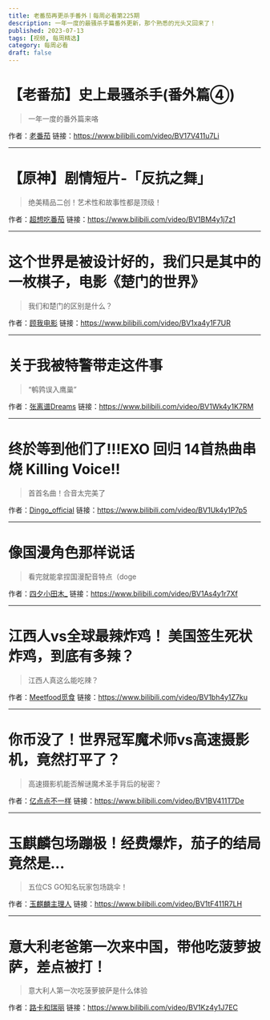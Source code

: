 ```yaml
---
title: 老番茄再更杀手番外丨每周必看第225期
description: 一年一度的最骚杀手篇番外更新，那个熟悉的光头又回来了！
published: 2023-07-13
tags: [视频, 每周精选]
category: 每周必看
draft: false
---
```


# 【老番茄】史上最骚杀手(番外篇④)
> 一年一度的番外篇来咯

作者：[老番茄](https://space.bilibili.com/546195)
链接：https://www.bilibili.com/video/BV17V411u7Li

---

# 【原神】剧情短片-「反抗之舞」
> 绝美精品二创！艺术性和故事性都是顶级！

作者：[超想吃番茄](https://space.bilibili.com/7086255)
链接：https://www.bilibili.com/video/BV1BM4y1j7z1

---

# 这个世界是被设计好的，我们只是其中的一枚棋子，电影《楚门的世界》
> 我们和楚门的区别是什么？

作者：[顾我电影](https://space.bilibili.com/1119253352)
链接：https://www.bilibili.com/video/BV1xa4y1F7UR

---

# 关于我被特警带走这件事
> “鹌鹑误入鹰巢”

作者：[张离谱Dreams](https://space.bilibili.com/504659819)
链接：https://www.bilibili.com/video/BV1Wk4y1K7RM

---

# 终於等到他们了!!!EXO 回归 14首热曲串烧 Killing Voice!!
> 首首名曲！合音太完美了

作者：[Dingo_official](https://space.bilibili.com/1043914429)
链接：https://www.bilibili.com/video/BV1Uk4y1P7p5

---

# 像国漫角色那样说话
> 看完就能拿捏国漫配音特点（doge

作者：[四夕小田木_](https://space.bilibili.com/424658638)
链接：https://www.bilibili.com/video/BV1As4y1r7Xf

---

# 江西人vs全球最辣炸鸡！ 美国签生死状炸鸡，到底有多辣？
> 江西人真这么能吃辣？

作者：[Meetfood觅食](https://space.bilibili.com/447317111)
链接：https://www.bilibili.com/video/BV1bh4y1Z7ku

---

# 你币没了！世界冠军魔术师vs高速摄影机，竟然打平了？
> 高速摄影机能否解谜魔术圣手背后的秘密？

作者：[亿点点不一样](https://space.bilibili.com/407054668)
链接：https://www.bilibili.com/video/BV1BV411T7De

---

# 玉麒麟包场蹦极！经费爆炸，茄子的结局竟然是...
> 五位CS GO知名玩家包场跳伞！

作者：[玉麒麟主理人](https://space.bilibili.com/512105432)
链接：https://www.bilibili.com/video/BV1tF411R7LH

---

# 意大利老爸第一次来中国，带他吃菠萝披萨，差点被打！
> 意大利人第一次吃菠萝披萨是什么体验

作者：[路卡和瑞丽](https://space.bilibili.com/511998058)
链接：https://www.bilibili.com/video/BV1Kz4y1J7EC

